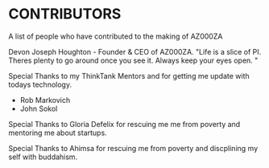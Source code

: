 # CONTRIBUTORS
A list of people who have contributed to the making of AZ000ZA

Devon Joseph Houghton - Founder & CEO of AZ000ZA. 
"Life is a slice of PI. Theres plenty to go around once you see it.
Always keep your eyes open.
"

Special Thanks to my ThinkTank Mentors and for getting
me update with todays technology.
- Rob Markovich
- John Sokol

Special Thanks to Gloria Defelix for rescuing me
me from poverty and mentoring me about startups.

Special Thanks to Ahimsa for rescuing me from poverty
and discplining my self with buddahism.

